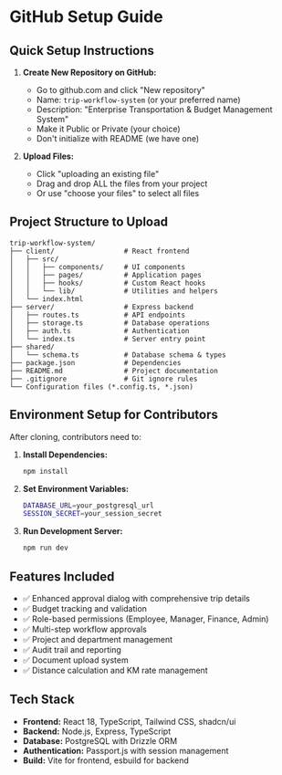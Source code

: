 # GitHub Setup Guide

## Quick Setup Instructions

1. **Create New Repository on GitHub:**
   - Go to github.com and click "New repository"
   - Name: `trip-workflow-system` (or your preferred name)
   - Description: "Enterprise Transportation & Budget Management System"
   - Make it Public or Private (your choice)
   - Don't initialize with README (we have one)

2. **Upload Files:**
   - Click "uploading an existing file" 
   - Drag and drop ALL the files from your project
   - Or use "choose your files" to select all files

## Project Structure to Upload

```
trip-workflow-system/
├── client/                 # React frontend
│   ├── src/
│   │   ├── components/     # UI components
│   │   ├── pages/          # Application pages
│   │   ├── hooks/          # Custom React hooks
│   │   └── lib/            # Utilities and helpers
│   └── index.html
├── server/                 # Express backend
│   ├── routes.ts           # API endpoints
│   ├── storage.ts          # Database operations
│   ├── auth.ts             # Authentication
│   └── index.ts            # Server entry point
├── shared/
│   └── schema.ts           # Database schema & types
├── package.json            # Dependencies
├── README.md               # Project documentation
├── .gitignore              # Git ignore rules
└── Configuration files (*.config.ts, *.json)
```

## Environment Setup for Contributors

After cloning, contributors need to:

1. **Install Dependencies:**
   ```bash
   npm install
   ```

2. **Set Environment Variables:**
   ```bash
   DATABASE_URL=your_postgresql_url
   SESSION_SECRET=your_session_secret
   ```

3. **Run Development Server:**
   ```bash
   npm run dev
   ```

## Features Included

- ✅ Enhanced approval dialog with comprehensive trip details
- ✅ Budget tracking and validation
- ✅ Role-based permissions (Employee, Manager, Finance, Admin)
- ✅ Multi-step workflow approvals
- ✅ Project and department management
- ✅ Audit trail and reporting
- ✅ Document upload system
- ✅ Distance calculation and KM rate management

## Tech Stack

- **Frontend:** React 18, TypeScript, Tailwind CSS, shadcn/ui
- **Backend:** Node.js, Express, TypeScript
- **Database:** PostgreSQL with Drizzle ORM
- **Authentication:** Passport.js with session management
- **Build:** Vite for frontend, esbuild for backend
